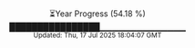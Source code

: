 <p align="center">
⏳Year Progress (54.18 %)<br>
████████████████▁▁▁▁▁▁▁▁▁▁▁▁▁▁ <br>
<sub>Updated: Thu, 17 Jul 2025 18:04:07 GMT</sub>
</p>

